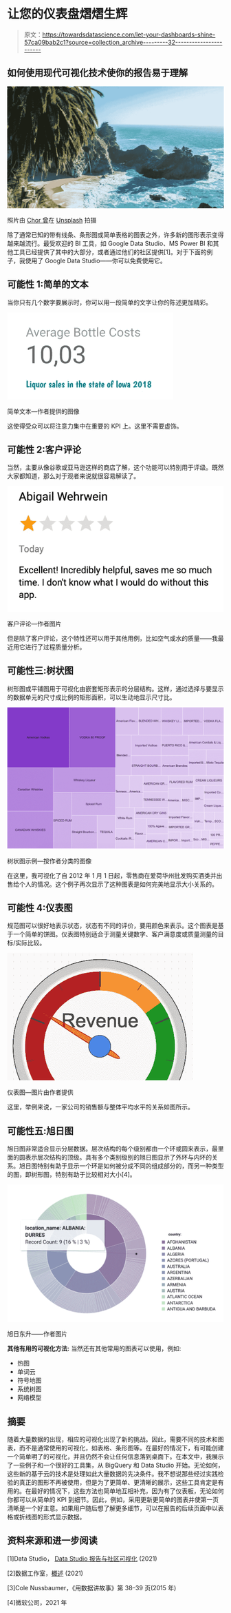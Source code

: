 # 让您的仪表盘熠熠生辉

> 原文：<https://towardsdatascience.com/let-your-dashboards-shine-57ca09bab2c1?source=collection_archive---------32----------------------->

## 如何使用现代可视化技术使你的报告易于理解

![](img/1d8991d28db1e3f439d33d9ffde28099.png)

照片由 [Chor 曾](https://unsplash.com/@chortsang?utm_source=unsplash&utm_medium=referral&utm_content=creditCopyText)在 [Unsplash](https://unsplash.com/s/photos/california?utm_source=unsplash&utm_medium=referral&utm_content=creditCopyText) 拍摄

除了通常已知的带有线条、条形图或简单表格的图表之外，许多新的图形表示变得越来越流行。最受欢迎的 BI 工具，如 Google Data Studio、MS Power BI 和其他工具已经提供了其中的大部分，或者通过他们的社区提供[1]。对于下面的例子，我使用了 Google Data Studio——你可以免费使用它。

## 可能性 1:简单的文本

当你只有几个数字要展示时，你可以用一段简单的文字让你的陈述更加精彩。

![](img/6bd73b45108d184b38c8dec1e420e38d.png)

简单文本—作者提供的图像

这使得受众可以将注意力集中在重要的 KPI 上。这里不需要虚饰。

## 可能性 2:客户评论

当然，主要从像谷歌或亚马逊这样的商店了解，这个功能可以特别用于评级。既然大家都知道，那么对于观者来说就很容易解读了。

![](img/fabb98af422495c1b86585e7eedf7931.png)

客户评论—作者图片

但是除了客户评论，这个特性还可以用于其他用例，比如空气或水的质量——我最近用它进行了过程质量分析。

## **可能性三:树状图**

树形图或平铺图用于可视化由嵌套矩形表示的分层结构。这样，通过选择与要显示的数据单元的尺寸成比例的矩形面积，可以生动地显示尺寸比。

![](img/b87d199fca51c1092a1a90c5a040099f.png)

树状图示例—按作者分类的图像

在这里，我可视化了自 2012 年 1 月 1 日起，零售商在爱荷华州批发购买酒类并出售给个人的情况。这个例子再次显示了这种图表是如何完美地显示大小关系的。

## 可能性 4:仪表图

规范图可以很好地表示状态，状态有不同的评价，要用颜色来表示。这个图表是基于一个简单的饼图。仪表图特别适合于测量关键数字、客户满意度或质量测量的目标/实际比较。

![](img/8991a23284ccd8256e834c5df672abe4.png)

仪表图—图片由作者提供

这里，举例来说，一家公司的销售额与整体平均水平的关系如图所示。

## **可能性五:旭日图**

旭日图非常适合显示分层数据。层次结构的每个级别都由一个环或圆来表示，最里面的圆表示层次结构的顶级。具有多个类别级别的旭日图显示了外环与内环的关系。旭日图特别有助于显示一个环是如何被分成不同的组成部分的，而另一种类型的图，即树形图，特别有助于比较相对大小[4]。

![](img/73f4ab2a4176d343b594d555c903a2a6.png)

旭日东升——作者图片

**其他有用的可视化方法:** 当然还有其他常用的图表可以使用，例如:

*   热图
*   单词云
*   符号地图
*   系统树图
*   网络模型

## 摘要

随着大量数据的出现，相应的可视化出现了新的挑战。因此，需要不同的技术和图表，而不是通常使用的可视化，如表格、条形图等。在最好的情况下，有可能创建一个简单明了的可视化，并且仍然不会让任何信息落到桌面下。在本文中，我展示了一些例子和一个很好的工具集，从 BigQuery 和 Data Studio 开始。无论如何，这些新的基于云的技术是处理如此大量数据的先决条件。我不想说那些经过实践检验的真正的图形不再被使用，但是为了更简单、更清晰的展示，这些工具肯定是有用的。在最好的情况下，这些方法也简单地互相补充，因为有了仪表板，无论如何你都可以从简单的 KPI 到细节。因此，例如，采用更新更简单的图表并使第一页清晰是一个好主意。如果用户随后想了解更多细节，可以在报告的后续页面中以表格或折线图的形式显示数据。

## 资料来源和进一步阅读

[1]Data Studio， [Data Studio 报告与社区可视化](https://datastudio.google.com/gallery?category=visualization) (2021)

[2]数据工作室，[概述](https://datastudio.google.com/overview) (2021)

[3]Cole Nussbaumer，《用数据讲故事》第 38–39 页(2015 年)

[4]微软公司，2021 年